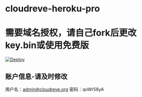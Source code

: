 # cloudreve-heroku-pro

# 需要域名授权，请自己fork后更改key.bin或使用免费版

[![Deploy](https://www.herokucdn.com/deploy/button.svg)](https://heroku.com/deploy)

## 账户信息-请及时修改
用户名：admin@cloudreve.org
密码：qoWr58yA
